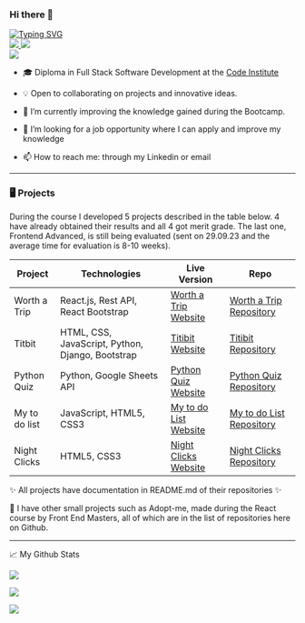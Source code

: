 ### Hi there 👋

<p align="left">
<a href="https://github.com/luandretta">
    <img src="https://readme-typing-svg.demolab.com?font=Georgia&size=18&duration=2000&pause=100&multiline=true&width=500&height=180&lines=Lucimeri+Andretta;Full+Stack+Software+Developer;JavaScript+%7C+React.js+%7C+CSS+%7C+HTML+%7C+Bootstrap;Python+%7C+Django+%7C+JQuery+%7C+Rest+API+%7C+Flask;Agile+Methodology" alt="Typing SVG" />
</a>
<br/>
<a href="https://www.linkedin.com/in/luandretta/">
    <img src="https://img.shields.io/badge/-Linkedin-blue?style=flat-square&logo=linkedin">
</a>
<a href="mailto:luandretta@hotmail.com">
    <img src="https://img.shields.io/badge/-Email-blue?style=flat-square&logo=gmail&logoColor=white">
</a>
<br/>
<a href="https://github.com/luandretta">
    <img src="https://github-stats-alpha.vercel.app/api?username=luandretta&cc=22272e&tc=37BCF6&ic=fff&bc=0000">
</a>

- 🎓 Diploma in Full Stack Software Development at the [Code Institute](https://codeinstitute.net/)

- 💡 Open to collaborating on projects and innovative ideas. 

- 🌱 I’m currently improving the knowledge gained during the Bootcamp.

- 🤔 I’m looking for a job opportunity where I can apply and improve my knowledge

- 📫 How to reach me: through my Linkedin or email

- - - 

### 🖥️ Projects

  During the course I developed 5 projects described in the table below. 4 have already obtained their results and all 4 got merit grade. The last one, Frontend Advanced, is still being evaluated (sent on 29.09.23 and the average time for evaluation is 8-10 weeks).

| Project  | Technologies  | Live Version  | Repo  | 
|---|---|---|---|
| Worth a Trip  | React.js, Rest API, React Bootstrap  | [Worth a Trip Website](https://worth-a-trip-drf-40e2fa952827.herokuapp.com)  | [Worth a Trip Repository](https://github.com/luandretta/worth-a-trip-drf)  | 
| Titbit  | HTML, CSS, JavaScript, Python, Django, Bootstrap |  [Titibit Website](https://titbit-network.herokuapp.com) |  [Titibit Repository](https://github.com/luandretta/network)  | 
| Python Quiz | Python, Google Sheets API  |  [Python Quiz Website](https://quizpython.herokuapp.com) |  [Python Quiz Repository](https://github.com/luandretta/quiz-python) | 
|  My to do list | JavaScript, HTML5, CSS3  | [My to do List Website](https://luandretta.github.io/my-to-do-list) | [My to do List Repository](https://github.com/luandretta/my-to-do-list)   | 
| Night Clicks | HTML5, CSS3  | [Night Clicks Website](https://luandretta.github.io/night-clicks)  |  [Night Clicks Repository](https://github.com/luandretta/night-clicks) |  


✨ All projects have documentation in README.md of their repositories ✨

📌 I have other small projects such as Adopt-me, made during the React course by Front End Masters, all of which are in the list of repositories here on Github.

- - -

📈 My Github Stats
<br>


![](http://github-profile-summary-cards.vercel.app/api/cards/profile-details?username=luandretta&theme=city_lights) 

![](http://github-profile-summary-cards.vercel.app/api/cards/repos-per-language?username=luandretta&theme=city_lights) 

![](http://github-profile-summary-cards.vercel.app/api/cards/most-commit-language?username=luandretta&theme=city_lights)


